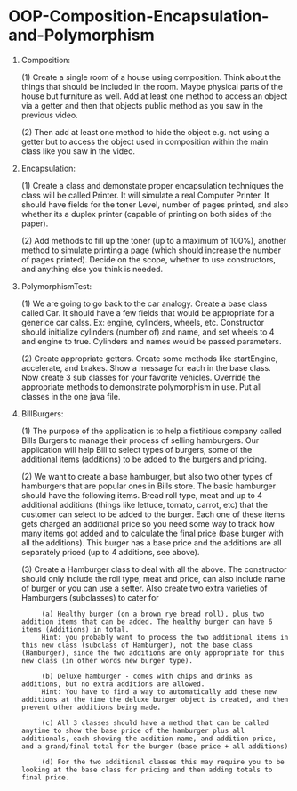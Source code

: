 # OOP-Composition-Encapsulation-and-Polymorphism

1. Composition:
  
     (1) Create a single room of a house using composition. Think about the things that should be included in the room. Maybe physical          parts of the house but furniture as well. Add at least one method to access an object via a getter and then that objects public            method as you saw in the previous video.
     
     (2) Then add at least one method to hide the object e.g. not using a getter but to access the object used in composition within the        main class like you saw in the video.
     
2. Encapsulation:

     (1) Create a class and demonstate proper encapsulation techniques the class will be called Printer. It will simulate a real              Computer Printer. It should have fields for the toner Level, number of pages printed, and also whether its a duplex printer              (capable of printing on both sides of the paper).
     
     (2) Add methods to fill up the toner (up to a maximum of 100%), another method to simulate printing a page (which should increase        the number of pages printed). Decide on the scope, whether to use constructors, and anything else you think is needed.

3. PolymorphismTest:

     (1) We are going to go back to the car analogy. Create a base class called Car. It should have a few fields that would be                appropriate for a generice car calss. Ex: engine, cylinders, wheels, etc. Constructor should initialize cylinders (number of) and         name, and set wheels to 4 and engine to true. Cylinders and names would be passed parameters.

     (2) Create appropriate getters. Create some methods like startEngine, accelerate, and brakes. Show a message for each in the base        class. Now create 3 sub classes for your favorite vehicles. Override the appropriate methods to demonstrate polymorphism in use.        Put all classes in the one java file.
     
4. BillBurgers: 

     (1) The purpose of the application is to help a fictitious company called Bills Burgers to manage their process of selling              hamburgers. Our application will help Bill to select types of burgers, some of the additional items (additions) to be added to the      burgers and pricing.
     
     (2) We want to create a base hamburger, but also two other types of hamburgers that are popular ones in Bills store. The basic          hamburger should have the following items. Bread roll type, meat and up to 4 additional additions (things like lettuce, tomato,          carrot, etc) that the customer can select to be added to the burger. Each one of these items gets charged an additional price so        you need some way to track how many items got added and to calculate the final price (base burger with all the additions). This          burger has a base price and the additions are all separately priced (up to 4 additions, see above).
     
     (3) Create a Hamburger class to deal with all the above. The constructor should only include the roll type, meat and price, can          also include name of burger or you can use a setter. Also create two extra varieties of Hamburgers (subclasses) to cater for 
     
            (a) Healthy burger (on a brown rye bread roll), plus two addition items that can be added. The healthy burger can have 6  items (Additions) in total.
            Hint: you probably want to process the two additional items in this new class (subclass of Hamburger), not the base class (Hamburger), since the two additions are only appropriate for this new class (in other words new burger type).
     
            (b) Deluxe hamburger - comes with chips and drinks as additions, but no extra additions are allowed.
            Hint: You have to find a way to automatically add these new additions at the time the deluxe burger object is created, and then prevent other additions being made.
      
            (c) All 3 classes should have a method that can be called anytime to show the base price of the hamburger plus all additionals, each showing the addition name, and addition price, and a grand/final total for the burger (base price + all additions)
     
            (d) For the two additional classes this may require you to be looking at the base class for pricing and then adding totals to final price.
            
